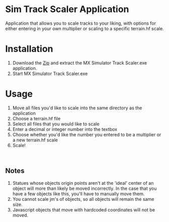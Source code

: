 # Sim Track Scaler Application
Application that allows you to scale tracks to your liking, with options for either entering in your own multiplier or scaling to a specific terrain.hf scale.

# Installation
1. Download the [Zip](https://github.com/jhubbard778/sim-track-scaler-app/archive/refs/heads/main.zip) and extract the MX Simulator Track Scaler.exe application.
2. Start MX Simulator Track Scaler.exe

# Usage
1. Move all files you'd like to scale into the same directory as the application
2. Choose a terrain.hf file
3. Select all files that you would like to scale
4. Enter a decimal or integer number into the textbox
5. Choose whether you'd like the number you entered to be a multiplier or a new terrain.hf scale
6. Scale!

<br>

## Notes
1. Statues whose objects origin points aren't at the 'ideal' center of an object will more than likely be moved incorrectly.  In the case that you have a few objects like this, you'll have to manually move them.
2. You cannot scale jm's of objects, so all objects will remain the same size.
3. Javascript objects that move with hardcoded coordinates will not be moved.
